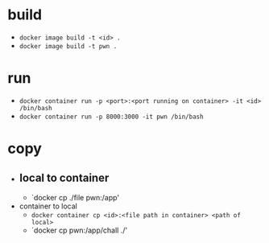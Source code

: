 # build
- `docker image build -t <id> .`
- `docker image build -t pwn .`

# run
- `docker container run -p <port>:<port running on container> -it <id> /bin/bash`
- `docker container run -p 8000:3000 -it pwn /bin/bash`

# copy
- local to container
  - 
  - `docker cp ./file pwn:/app'
- container to local
  - `docker container cp <id>:<file path in container> <path of local>` 
  - `docker cp pwn:/app/chall ./'
